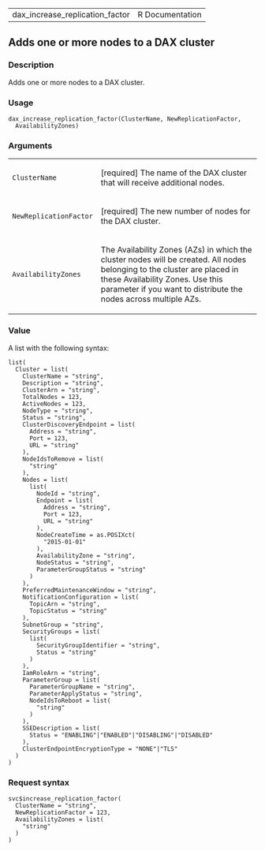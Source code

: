 <table style="width: 100%;">
<tbody>
<tr class="odd">
<td>dax_increase_replication_factor</td>
<td style="text-align: right;">R Documentation</td>
</tr>
</tbody>
</table>

## Adds one or more nodes to a DAX cluster

### Description

Adds one or more nodes to a DAX cluster.

### Usage

    dax_increase_replication_factor(ClusterName, NewReplicationFactor,
      AvailabilityZones)

### Arguments

<table>
<colgroup>
<col style="width: 35%" />
<col style="width: 65%" />
</colgroup>
<tbody>
<tr class="odd">
<td><code
id="dax_increase_replication_factor_:_ClusterName">ClusterName</code></td>
<td><p>[required] The name of the DAX cluster that will receive
additional nodes.</p></td>
</tr>
<tr class="even">
<td><code
id="dax_increase_replication_factor_:_NewReplicationFactor">NewReplicationFactor</code></td>
<td><p>[required] The new number of nodes for the DAX cluster.</p></td>
</tr>
<tr class="odd">
<td><code
id="dax_increase_replication_factor_:_AvailabilityZones">AvailabilityZones</code></td>
<td><p>The Availability Zones (AZs) in which the cluster nodes will be
created. All nodes belonging to the cluster are placed in these
Availability Zones. Use this parameter if you want to distribute the
nodes across multiple AZs.</p></td>
</tr>
</tbody>
</table>

### Value

A list with the following syntax:

    list(
      Cluster = list(
        ClusterName = "string",
        Description = "string",
        ClusterArn = "string",
        TotalNodes = 123,
        ActiveNodes = 123,
        NodeType = "string",
        Status = "string",
        ClusterDiscoveryEndpoint = list(
          Address = "string",
          Port = 123,
          URL = "string"
        ),
        NodeIdsToRemove = list(
          "string"
        ),
        Nodes = list(
          list(
            NodeId = "string",
            Endpoint = list(
              Address = "string",
              Port = 123,
              URL = "string"
            ),
            NodeCreateTime = as.POSIXct(
              "2015-01-01"
            ),
            AvailabilityZone = "string",
            NodeStatus = "string",
            ParameterGroupStatus = "string"
          )
        ),
        PreferredMaintenanceWindow = "string",
        NotificationConfiguration = list(
          TopicArn = "string",
          TopicStatus = "string"
        ),
        SubnetGroup = "string",
        SecurityGroups = list(
          list(
            SecurityGroupIdentifier = "string",
            Status = "string"
          )
        ),
        IamRoleArn = "string",
        ParameterGroup = list(
          ParameterGroupName = "string",
          ParameterApplyStatus = "string",
          NodeIdsToReboot = list(
            "string"
          )
        ),
        SSEDescription = list(
          Status = "ENABLING"|"ENABLED"|"DISABLING"|"DISABLED"
        ),
        ClusterEndpointEncryptionType = "NONE"|"TLS"
      )
    )

### Request syntax

    svc$increase_replication_factor(
      ClusterName = "string",
      NewReplicationFactor = 123,
      AvailabilityZones = list(
        "string"
      )
    )
